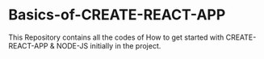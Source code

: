 # Basics-of-CREATE-REACT-APP

This Repository contains all the codes of How to get started with CREATE-REACT-APP & NODE-JS initially in the project.
